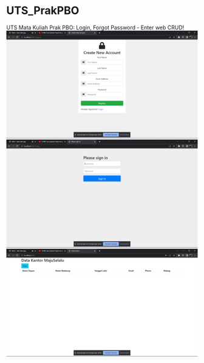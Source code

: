 # UTS_PrakPBO
UTS Mata Kuliah Prak PBO: Login, Forgot Password - Enter web CRUD!
![Index Home Page](https://github.com/marssihsaan/UTS_PrakPBO/blob/main/utsimagefinal/create%20akun.png "Index Home Page")
![Index Home Page](https://github.com/marssihsaan/UTS_PrakPBO/blob/main/utsimagefinal/masuk%20akun.png "Index Home Page")
![Index Home Page](https://github.com/marssihsaan/UTS_PrakPBO/blob/main/utsimagefinal/masuk%20web.png "Index Home Page")
